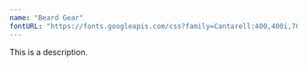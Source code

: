 ```yaml
---
name: "Beard Gear"
fontURL: "https://fonts.googleapis.com/css?family=Cantarell:400,400i,700|Fjalla+One"
---
```


This is a description.
